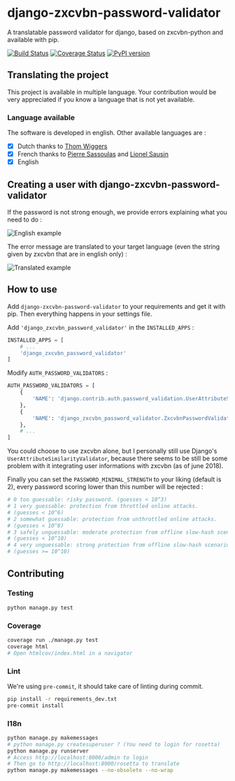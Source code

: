 # django-zxcvbn-password-validator

A translatable password validator for django, based on zxcvbn-python and
available with pip.

[![Build Status](https://travis-ci.org/Pierre-Sassoulas/django-zxcvbn-password-validator.svg?branch=master)](https://travis-ci.org/Pierre-Sassoulas/django-zxcvbn-password-validator)
[![Coverage Status](https://coveralls.io/repos/github/Pierre-Sassoulas/django-zxcvbn-password-validator/badge.svg?branch=master)](https://coveralls.io/github/Pierre-Sassoulas/django-zxcvbn-password-validator?branch=master)
[![PyPI version](https://badge.fury.io/py/django-zxcvbn-password-validator.svg)](https://badge.fury.io/py/django-zxcvbn-password-validator)

## Translating the project

This project is available in multiple language.
Your contribution would be very appreciated if you
know a language that is not yet available.

### Language available

The software is developed in english. Other available languages are :

* [x] Dutch thanks to [Thom Wiggers](https://github.com/thomwiggers/)
* [x] French thanks to
  [Pierre Sassoulas](https://github.com/Pierre-Sassoulas/)
  and [Lionel Sausin](https://github.com/ls-initiatives)
* [x] English

## Creating a user with django-zxcvbn-password-validator

If the password is not strong enough, we provide errors explaining what you
need to do :

![English example](doc/english_example.png "English example")

The error message are translated to your target language (even the string given
by zxcvbn that are in english only) :

![Translated example](doc/french_example.png "Translated example")

## How to use

Add `django-zxcvbn-password-validator` to your requirements and get it with
pip. Then everything happens in your settings file.

Add `'django_zxcvbn_password_validator'` in the `INSTALLED_APPS` :

````python
INSTALLED_APPS = [
    # ...
    'django_zxcvbn_password_validator'
]
````

Modify `AUTH_PASSWORD_VALIDATORS` :

````python
AUTH_PASSWORD_VALIDATORS = [
    {
        'NAME': 'django.contrib.auth.password_validation.UserAttributeSimilarityValidator',
    },
    {
        'NAME': 'django_zxcvbn_password_validator.ZxcvbnPasswordValidator',
    },
    # ...
]
````

You could choose to use zxcvbn alone, but I personally still use Django's `UserAttributeSimilarityValidator`,
because there seems to be still be some problem with it integrating user
informations with zxcvbn (as of june 2018).

Finally you can set the `PASSWORD_MINIMAL_STRENGTH` to your liking (default
is 2), every password scoring lower than this number will be rejected :

````python
# 0 too guessable: risky password. (guesses < 10^3)
# 1 very guessable: protection from throttled online attacks.
# (guesses < 10^6)
# 2 somewhat guessable: protection from unthrottled online attacks.
# (guesses < 10^8)
# 3 safely unguessable: moderate protection from offline slow-hash scenario.
# (guesses < 10^10)
# 4 very unguessable: strong protection from offline slow-hash scenario.
# (guesses >= 10^10)
````

## Contributing

### Testing

````bash
python manage.py test
````

### Coverage

````bash
coverage run ./manage.py test
coverage html
# Open htmlcov/index.html in a navigator
````

### Lint

We're using `pre-commit`, it should take care of linting during commit.

````bash
pip install -r requirements_dev.txt
pre-commit install
````

### I18n

````bash
python manage.py makemessages
# python manage.py createsuperuser ? (You need to login for rosetta)
python manage.py runserver
# Access http://localhost:8000/admin to login
# Then go to http://localhost:8000/rosetta to translate
python manage.py makemessages --no-obsolete --no-wrap
````
